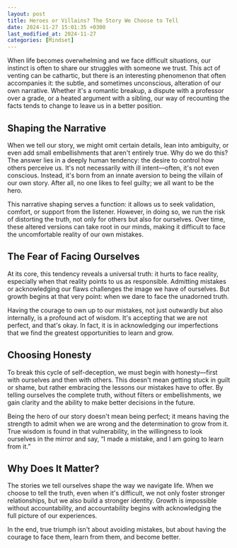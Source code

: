 ```yaml
---
layout: post
title: Heroes or Villains? The Story We Choose to Tell
date: 2024-11-27 15:01:35 +0300
last_modified_at: 2024-11-27
categories: [Mindset]
---
```


When life becomes overwhelming and we face difficult situations, our instinct is often to share our struggles with someone we trust. This act of venting can be cathartic, but there is an interesting phenomenon that often accompanies it: the subtle, and sometimes unconscious, alteration of our own narrative. Whether it's a romantic breakup, a dispute with a professor over a grade, or a heated argument with a sibling, our way of recounting the facts tends to change to leave us in a better position.

## Shaping the Narrative

When we tell our story, we might omit certain details, lean into ambiguity, or even add small embellishments that aren't entirely true. Why do we do this? The answer lies in a deeply human tendency: the desire to control how others perceive us. It's not necessarily with ill intent—often, it's not even conscious. Instead, it's born from an innate aversion to being the villain of our own story. After all, no one likes to feel guilty; we all want to be the hero.

This narrative shaping serves a function: it allows us to seek validation, comfort, or support from the listener. However, in doing so, we run the risk of distorting the truth, not only for others but also for ourselves. Over time, these altered versions can take root in our minds, making it difficult to face the uncomfortable reality of our own mistakes.

## The Fear of Facing Ourselves

At its core, this tendency reveals a universal truth: it hurts to face reality, especially when that reality points to us as responsible. Admitting mistakes or acknowledging our flaws challenges the image we have of ourselves. But growth begins at that very point: when we dare to face the unadorned truth.

Having the courage to own up to our mistakes, not just outwardly but also internally, is a profound act of wisdom. It's accepting that we are not perfect, and that's okay. In fact, it is in acknowledging our imperfections that we find the greatest opportunities to learn and grow.

## Choosing Honesty

To break this cycle of self-deception, we must begin with honesty—first with ourselves and then with others. This doesn't mean getting stuck in guilt or shame, but rather embracing the lessons our mistakes have to offer. By telling ourselves the complete truth, without filters or embellishments, we gain clarity and the ability to make better decisions in the future.

Being the hero of our story doesn't mean being perfect; it means having the strength to admit when we are wrong and the determination to grow from it. True wisdom is found in that vulnerability, in the willingness to look ourselves in the mirror and say, “I made a mistake, and I am going to learn from it.”

## Why Does It Matter?

The stories we tell ourselves shape the way we navigate life. When we choose to tell the truth, even when it's difficult, we not only foster stronger relationships, but we also build a stronger identity. Growth is impossible without accountability, and accountability begins with acknowledging the full picture of our experiences.

In the end, true triumph isn't about avoiding mistakes, but about having the courage to face them, learn from them, and become better.
